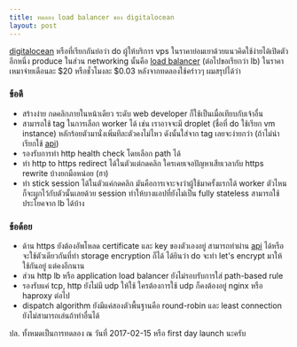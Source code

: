 ```yaml
---
title: ทดลอง load balancer ของ digitalocean
layout: post
---
```


[digitalocean](https://www.digitalocean.com/) หรือที่เรียกกันย่อว่า do ผู้ให้บริการ vps ในราคาย่อมเยาด้วยแนวคิดใช้ง่ายได้เปิดตัวอีกหนึ่ง produce ในส่วน networking นั้นคือ [load balancer](https://www.digitalocean.com/products/load-balancer/) (ต่อไปขอเรียกว่า lb) ในราคาเหมาจ่ายเดือนละ $20 หรือชั่วโมงละ $0.03 หลังจากทดลองใช้คร่าวๆ ผมสรุปได้ว่า

### ข้อดี

- สร้างง่าย กดคลิกภายในหน้าเดียว ระดับ web developer ก็ใช้เป็นเมื่อเทียบกับเจ้าอื่น
- สามารถใช้ tag ในการเลือก worker ได้ เช่น เราอาจจะมี droplet (ชื่อที่ do ใช้เรียก vm instance) หลักร้อยตัวมานั่งเพิ่มทีละตัวคงไม่ไหว ดังนั้นใส่จาก tag เลยจะง่ายกว่า (ถ้าไม่นำเรียกใช้ [api](https://developers.digitalocean.com/documentation/v2/#load-balancers))
- รองรับการทำ http health check โดยเลือก path ได้
- ทำ http to https redirect ได้ในตัวแต่กดคลิก ใครเคยเจอปัญหาเสียเวลากับ https rewrite บ้างยกมือหน่อย (ฮา)
- ทำ stick session ได้ในตัวแค่กดคลิก มันคือการเจาะจงว่าผู้ใช้มาครั้งแรกได้ worker ตัวไหนก็จะผูกไว้กับตัวนั้นเลยด้วย session ทำให้บางแอปที่ยังไม่เป็น fully stateless สามารถใช้ประโยคจาก lb ได้บ้าง

### ข้อด้อย

- ด้าน https ยังต้องอัพโหลด certificate และ key ของตัวเองอยู่ สามารถทำผ่าน [api](https://developers.digitalocean.com/documentation/v2/#certificates) ได้หรือจะใช้ตัวเดียวกันที่ทำ storage encryption ก็ได้ ได้ยินว่า do จะทำ let's encrypt มาให้ใช้กันอยู่ แต่คงอีกนาน
- ส่วน http lb หรือ application load balancer ยังไม่รอบรับการใส่ path-based rule
- รองรับแค่ tcp, http ยังไม่มี udp ให้ใช้ ใครต้องการใช้ udp ก็คงต้องอยู่ nginx หรือ haproxy ต่อไป
- dispatch algorithm ยังมีแค่สองตัวพื้นฐานคือ round-robin และ least connection ยังไม่สามารถเล่นถ้าท่าอื่นได้

ปล. ทั้งหมดเป็นการทดลอง ณ วันที่ 2017-02-15 หรือ first day launch นะครับ